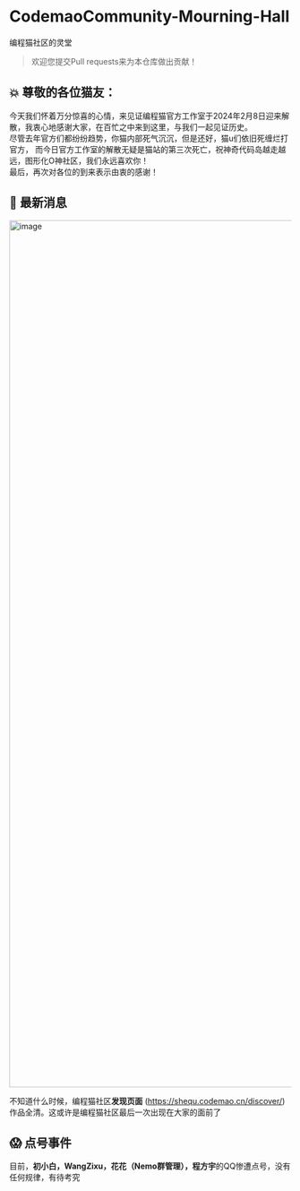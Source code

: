 # CodemaoCommunity-Mourning-Hall
编程猫社区的灵堂

> 欢迎您提交Pull requests来为本仓库做出贡献！

## 💥 尊敬的各位猫友：
今天我们怀着万分惊喜的心情，来见证编程猫官方工作室于2024年2月8日迎来解散，我衷心地感谢大家，在百忙之中来到这里，与我们一起见证历史。  
尽管去年官方们都纷纷趋势，你猫内部死气沉沉，但是还好，猫u们依旧死缠烂打官方， 而今日官方工作室的解散无疑是猫站的第三次死亡，祝神奇代码岛越走越远，图形化O神社区，我们永远喜欢你！  
最后，再次对各位的到来表示由衷的感谢！  

## 📢 最新消息

<img width="1548" alt="image" src="https://github.com/Wangs-official/CodemaoCommunity-Mourning-Hall/assets/131328257/5df8e7f1-f820-4b41-ab0e-abedee13982c">

不知道什么时候，编程猫社区**发现页面** (https://shequ.codemao.cn/discover/) 作品全清。这或许是编程猫社区最后一次出现在大家的面前了

## 😱 点号事件

目前，**初小白，WangZixu，花花（Nemo群管理），程方宇**的QQ惨遭点号，没有任何规律，有待考究
